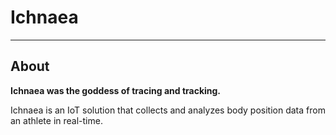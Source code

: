# Ichnaea

___

## About

**Ichnaea was the goddess of tracing and tracking.**

Ichnaea is an IoT solution that collects and analyzes body position data from an athlete in real-time.